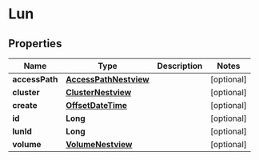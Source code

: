 # Lun

## Properties
Name | Type | Description | Notes
------------ | ------------- | ------------- | -------------
**accessPath** | [**AccessPathNestview**](AccessPathNestview.md) |  |  [optional]
**cluster** | [**ClusterNestview**](ClusterNestview.md) |  |  [optional]
**create** | [**OffsetDateTime**](OffsetDateTime.md) |  |  [optional]
**id** | **Long** |  |  [optional]
**lunId** | **Long** |  |  [optional]
**volume** | [**VolumeNestview**](VolumeNestview.md) |  |  [optional]
